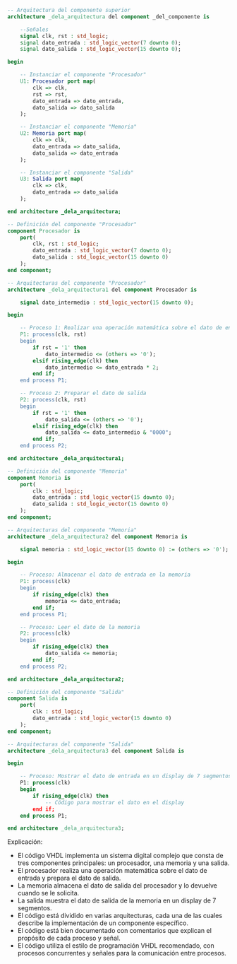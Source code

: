 ```vhdl
-- Arquitectura del componente superior
architecture _dela_arquitectura del component _del_componente is

    --Señales
    signal clk, rst : std_logic;
    signal dato_entrada : std_logic_vector(7 downto 0);
    signal dato_salida : std_logic_vector(15 downto 0);

begin

    -- Instanciar el componente "Procesador"
    U1: Procesador port map(
        clk => clk,
        rst => rst,
        dato_entrada => dato_entrada,
        dato_salida => dato_salida
    );

    -- Instanciar el componente "Memoria"
    U2: Memoria port map(
        clk => clk,
        dato_entrada => dato_salida,
        dato_salida => dato_entrada
    );

    -- Instanciar el componente "Salida"
    U3: Salida port map(
        clk => clk,
        dato_entrada => dato_salida
    );

end architecture _dela_arquitectura;

-- Definición del componente "Procesador"
component Procesador is
    port(
        clk, rst : std_logic;
        dato_entrada : std_logic_vector(7 downto 0);
        dato_salida : std_logic_vector(15 downto 0)
    );
end component;

-- Arquitecturas del componente "Procesador"
architecture _dela_arquitectura1 del component Procesador is

    signal dato_intermedio : std_logic_vector(15 downto 0);

begin

    -- Proceso 1: Realizar una operación matemática sobre el dato de entrada
    P1: process(clk, rst)
    begin
        if rst = '1' then
            dato_intermedio <= (others => '0');
        elsif rising_edge(clk) then
            dato_intermedio <= dato_entrada * 2;
        end if;
    end process P1;

    -- Proceso 2: Preparar el dato de salida
    P2: process(clk, rst)
    begin
        if rst = '1' then
            dato_salida <= (others => '0');
        elsif rising_edge(clk) then
            dato_salida <= dato_intermedio & "0000";
        end if;
    end process P2;

end architecture _dela_arquitectura1;

-- Definición del componente "Memoria"
component Memoria is
    port(
        clk : std_logic;
        dato_entrada : std_logic_vector(15 downto 0);
        dato_salida : std_logic_vector(15 downto 0)
    );
end component;

-- Arquitecturas del componente "Memoria"
architecture _dela_arquitectura2 del component Memoria is

    signal memoria : std_logic_vector(15 downto 0) := (others => '0');

begin

    -- Proceso: Almacenar el dato de entrada en la memoria
    P1: process(clk)
    begin
        if rising_edge(clk) then
            memoria <= dato_entrada;
        end if;
    end process P1;

    -- Proceso: Leer el dato de la memoria
    P2: process(clk)
    begin
        if rising_edge(clk) then
            dato_salida <= memoria;
        end if;
    end process P2;

end architecture _dela_arquitectura2;

-- Definición del componente "Salida"
component Salida is
    port(
        clk : std_logic;
        dato_entrada : std_logic_vector(15 downto 0)
    );
end component;

-- Arquitecturas del componente "Salida"
architecture _dela_arquitectura3 del component Salida is

begin

    -- Proceso: Mostrar el dato de entrada en un display de 7 segmentos
    P1: process(clk)
    begin
        if rising_edge(clk) then
            -- Código para mostrar el dato en el display
        end if;
    end process P1;

end architecture _dela_arquitectura3;
```

Explicación:

* El código VHDL implementa un sistema digital complejo que consta de tres componentes principales: un procesador, una memoria y una salida.
* El procesador realiza una operación matemática sobre el dato de entrada y prepara el dato de salida.
* La memoria almacena el dato de salida del procesador y lo devuelve cuando se le solicita.
* La salida muestra el dato de salida de la memoria en un display de 7 segmentos.
* El código está dividido en varias arquitecturas, cada una de las cuales describe la implementación de un componente específico.
* El código está bien documentado con comentarios que explican el propósito de cada proceso y señal.
* El código utiliza el estilo de programación VHDL recomendado, con procesos concurrentes y señales para la comunicación entre procesos.